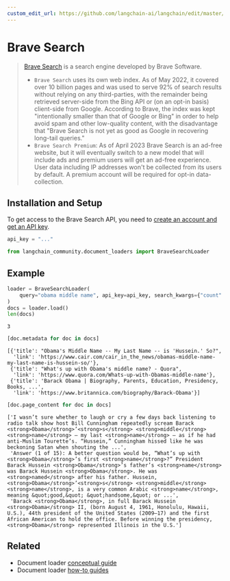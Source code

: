 ```yaml
---
custom_edit_url: https://github.com/langchain-ai/langchain/edit/master/docs/docs/integrations/document_loaders/brave_search.ipynb
---
```

# Brave Search


>[Brave Search](https://en.wikipedia.org/wiki/Brave_Search) is a search engine developed by Brave Software.
> - `Brave Search` uses its own web index. As of May 2022, it covered over 10 billion pages and was used to serve 92% 
> of search results without relying on any third-parties, with the remainder being retrieved 
> server-side from the Bing API or (on an opt-in basis) client-side from Google. According 
> to Brave, the index was kept "intentionally smaller than that of Google or Bing" in order to 
> help avoid spam and other low-quality content, with the disadvantage that "Brave Search is 
> not yet as good as Google in recovering long-tail queries."
>- `Brave Search Premium`: As of April 2023 Brave Search is an ad-free website, but it will 
> eventually switch to a new model that will include ads and premium users will get an ad-free experience.
> User data including IP addresses won't be collected from its users by default. A premium account 
> will be required for opt-in data-collection.


## Installation and Setup

To get access to the Brave Search API, you need to [create an account and get an API key](https://api.search.brave.com/app/dashboard).



```python
api_key = "..."
```


```python
from langchain_community.document_loaders import BraveSearchLoader
```

## Example


```python
loader = BraveSearchLoader(
    query="obama middle name", api_key=api_key, search_kwargs={"count": 3}
)
docs = loader.load()
len(docs)
```



```output
3
```



```python
[doc.metadata for doc in docs]
```



```output
[{'title': "Obama's Middle Name -- My Last Name -- is 'Hussein.' So?",
  'link': 'https://www.cair.com/cair_in_the_news/obamas-middle-name-my-last-name-is-hussein-so/'},
 {'title': "What's up with Obama's middle name? - Quora",
  'link': 'https://www.quora.com/Whats-up-with-Obamas-middle-name'},
 {'title': 'Barack Obama | Biography, Parents, Education, Presidency, Books, ...',
  'link': 'https://www.britannica.com/biography/Barack-Obama'}]
```



```python
[doc.page_content for doc in docs]
```



```output
['I wasn’t sure whether to laugh or cry a few days back listening to radio talk show host Bill Cunningham repeatedly scream Barack <strong>Obama</strong>’<strong>s</strong> <strong>middle</strong> <strong>name</strong> — my last <strong>name</strong> — as if he had anti-Muslim Tourette’s. “Hussein,” Cunningham hissed like he was beckoning Satan when shouting the ...',
 'Answer (1 of 15): A better question would be, “What’s up with <strong>Obama</strong>’s first <strong>name</strong>?” President Barack Hussein <strong>Obama</strong>’s father’s <strong>name</strong> was Barack Hussein <strong>Obama</strong>. He was <strong>named</strong> after his father. Hussein, <strong>Obama</strong>’<strong>s</strong> <strong>middle</strong> <strong>name</strong>, is a very common Arabic <strong>name</strong>, meaning &quot;good,&quot; &quot;handsome,&quot; or ...',
 'Barack <strong>Obama</strong>, in full Barack Hussein <strong>Obama</strong> II, (born August 4, 1961, Honolulu, Hawaii, U.S.), 44th president of the United States (2009–17) and the first African American to hold the office. Before winning the presidency, <strong>Obama</strong> represented Illinois in the U.S.']
```



## Related

- Document loader [conceptual guide](/docs/concepts/#document-loaders)
- Document loader [how-to guides](/docs/how_to/#document-loaders)
